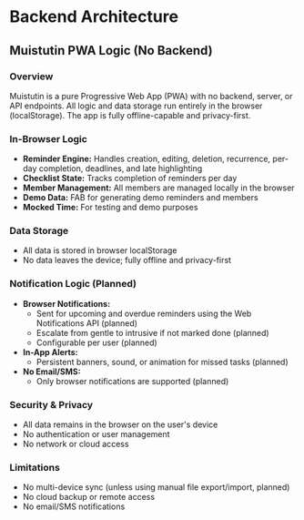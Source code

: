 # Backend Architecture

## Muistutin PWA Logic (No Backend)

### Overview
Muistutin is a pure Progressive Web App (PWA) with no backend, server, or API endpoints. All logic and data storage run entirely in the browser (localStorage). The app is fully offline-capable and privacy-first.

### In-Browser Logic
- **Reminder Engine:** Handles creation, editing, deletion, recurrence, per-day completion, deadlines, and late highlighting
- **Checklist State:** Tracks completion of reminders per day
- **Member Management:** All members are managed locally in the browser
- **Demo Data:** FAB for generating demo reminders and members
- **Mocked Time:** For testing and demo purposes

### Data Storage
- All data is stored in browser localStorage
- No data leaves the device; fully offline and privacy-first

### Notification Logic (Planned)
- **Browser Notifications:**
  - Sent for upcoming and overdue reminders using the Web Notifications API (planned)
  - Escalate from gentle to intrusive if not marked done (planned)
  - Configurable per user (planned)
- **In-App Alerts:**
  - Persistent banners, sound, or animation for missed tasks (planned)
- **No Email/SMS:**
  - Only browser notifications are supported (planned)

### Security & Privacy
- All data remains in the browser on the user's device
- No authentication or user management
- No network or cloud access

### Limitations
- No multi-device sync (unless using manual file export/import, planned)
- No cloud backup or remote access
- No email/SMS notifications

